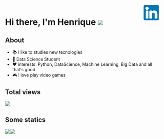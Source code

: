 <a href="https://www.linkedin.com/in/henrique-oliveira-15b656197" target="_blank">
    <img 
        src="images/linkedin.svg" 
        alt="linkedIn" 
        width="50" 
        align="right" />
</a>


# Hi there, I'm Henrique <img src="https://raw.githubusercontent.com/iampavangandhi/iampavangandhi/master/gifs/Hi.gif" width="30px"></h2>

## About 

- 📚 I like to studies new tecnologies
- 🌱 Data Science Student 
- ❤️ interests: Python, DataScience, Machine Learning, Big Data and all that's good.
- 🎮 I love play video games 

## Total views

<img alingn="center" src="https://profile-counter.glitch.me/Olivierah/count.svg" />

## Some statics

<img src='https://github-readme-stats.vercel.app/api?username=Olivierah&show_icons=true&theme=tokyonight&count_private=true&line_height=40'  align="left" />
<img src='https://github-readme-stats.vercel.app/api/top-langs/?username=Olivierah&theme=tokyonight&hide_langs_below=4'                                   />

<p align="center">
  <a href="#">
    <img align="center" width="350" src="" />
  </a>
</p>
</br>
</br>





